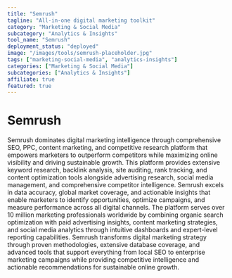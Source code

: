 ```yaml
---
title: "Semrush"
tagline: "All-in-one digital marketing toolkit"
category: "Marketing & Social Media"
subcategory: "Analytics & Insights"
tool_name: "Semrush"
deployment_status: "deployed"
image: "/images/tools/semrush-placeholder.jpg"
tags: ["marketing-social-media", "analytics-insights"]
categories: ["Marketing & Social Media"]
subcategories: ["Analytics & Insights"]
affiliate: true
featured: true
---
```


# Semrush

Semrush dominates digital marketing intelligence through comprehensive SEO, PPC, content marketing, and competitive research platform that empowers marketers to outperform competitors while maximizing online visibility and driving sustainable growth. This platform provides extensive keyword research, backlink analysis, site auditing, rank tracking, and content optimization tools alongside advertising research, social media management, and comprehensive competitor intelligence. Semrush excels in data accuracy, global market coverage, and actionable insights that enable marketers to identify opportunities, optimize campaigns, and measure performance across all digital channels. The platform serves over 10 million marketing professionals worldwide by combining organic search optimization with paid advertising insights, content marketing strategies, and social media analytics through intuitive dashboards and expert-level reporting capabilities. Semrush transforms digital marketing strategy through proven methodologies, extensive database coverage, and advanced tools that support everything from local SEO to enterprise marketing campaigns while providing competitive intelligence and actionable recommendations for sustainable online growth.